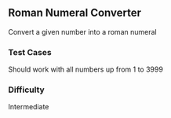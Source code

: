 ## Roman Numeral Converter

Convert a given number into a roman numeral

### Test Cases

Should work with all numbers up from 1 to 3999

### Difficulty

Intermediate
